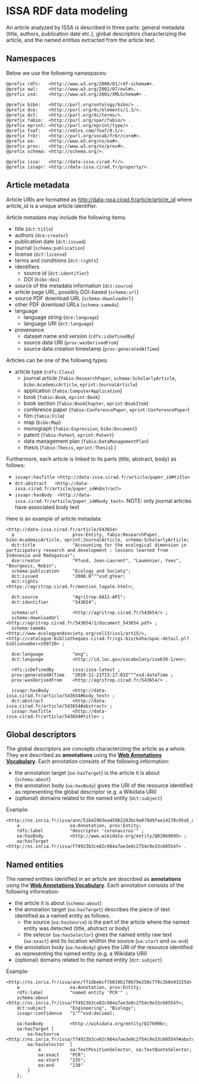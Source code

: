 # ISSA RDF data modeling

An article analyzed by ISSA is described in three parts: general metadata (title, authors, publication date etc.), global descriptors characterizing the article, and the named entities extracted from the article text.


## Namespaces
Below we use the following namespaces:

```turtle
@prefix rdfs:   <http://www.w3.org/2000/01/rdf-schema#>.
@prefix owl:    <http://www.w3.org/2002/07/owl#>.
@prefix xsd:    <http://www.w3.org/2001/XMLSchema#> .

@prefix bibo:   <http://purl.org/ontology/bibo/> .
@prefix dce:    <http://purl.org/dc/elements/1.1/>.
@prefix dct:    <http://purl.org/dc/terms/>.
@prefix fabio:  <http://purl.org/spar/fabio/> .
@prefix eprint: <http://purl.org/eprint/type/> .
@prefix foaf:   <http://xmlns.com/foaf/0.1/>.
@prefix frbr:   <http://purl.org/vocab/frbr/core#>.
@prefix oa:     <http://www.w3.org/ns/oa#>.
@prefix prov:   <http://www.w3.org/ns/prov#>.
@prefix schema: <http://schema.org/>.

@prefix issa:   <http://data-issa.cirad.fr/>.
@prefix issapr: <http://data-issa.cirad.fr/property/>.
```

## Article metadata
Article URIs are formatted as http://data-issa.cirad.fr/article/article_id where article_id is a unique article identifier.

Article metadata may include the following items:
- title (`dct:title`)
- authors (`dce:creator`)
- publication date (`dct:issued`)
- journal (`schema:publication`)
- license (`dct:license`)
- terms and conditions (`dct:rights`)
- identifiers
    - source id (`dct:identifier`)
    - DOI (`bibo:doi`)
- source of the metadata information (`dct:source`)
- article page URL, possibly DOI-based (`schema:url`)
- source PDF download URL (`schema:downloadUrl`)
- other PDF download URLs (`schema:sameAs`)
- language
    - language string (`dce:language`)
    - language URI (`dct:language`)
- provenance
    - dataset name and version (`rdfs:isDefinedBy`)
    - source data URI (`prov:wasDerivedFrom`)
    - source data creation timestamp (`prov:generatedAtTime`)

Articles can be one of the followng types:
- article type (`rdfs:Class`)
    - journal article (`fabio:ResearchPaper`, `schema:ScholarlyArticle`, `bibo:AcademicArticle`, `eprint:JournalArticle`)
    - application (`fabio:ComputerApplication`)
    - book (`fabio:Book`, `eprint:Book`)
    - book section (`fabio:BookChapter`, `eprint:BookItem`)
    - conference paper (`fabio:ConferencePaper`, `eprint:ConferencePaper`)
    - film (`fabio:Film`)
    - map (`bibo:Map`)
    - monograph (`fabio:Expression`, `bibo:Document`)
    - patent (`fabio:Patent`, `eprint:Patent`)
    - data management plan (`fabio:DataManagementPlan`)
    - thesis (`fabio:Thesis`, `eprint:Thesis`)
)


Furthermore, each article is linked to its parts (title, abstract, body) as follows:
- `issapr:hasTitle <http://data-issa.cirad.fr/article/paper_id#title>`
- `dct:abstract   <http://data-issa.cirad.fr/article/paper_id#abstract>`
- `issapr:hasBody  <http://data-issa.cirad.fr/article/paper_id#body_text>`.
NOTE: only journal articles have associated body text 


Here is an example of article metadata:
```turtle
<http://data-issa.cirad.fr/article/543654>
  a                      prov:Entity, fabio:ResearchPaper, bibo:AcademicArticle, eprint:JournalArticle, schema:ScholarlyArticle;
  dct:title              "Accounting for the ecological dimension in participatory research and development : lessons learned from Indonesia and Madagascar";
  dce:creator            "Pfund, Jean-Laurent", "Laumonier, Yves", "Bourgeois, Robin";
  schema:publication     "Ecology and Society";
  dct:issued             "2008.0"^^xsd:gYear;
  dct:rights             <https://agritrop.cirad.fr/mention_legale.html>;

  dct:source             "Agritrop-OAI2-API";
  dct:identifier         "543654";
  
  schema:url             <http://agritrop.cirad.fr/543654/> ;
  schema:downloadUrl     <http://agritrop.cirad.fr/543654/1/document_543654.pdf> ;
  schema:sameAs          <http://www.ecologyandsociety.org/vol13/iss1/art15/>, <http://catalogue-bibliotheques.cirad.fr/cgi-bin/koha/opac-detail.pl?biblionumber=199720> ;

  dce:language           "eng";
  dct:language           <http://id.loc.gov/vocabulary/iso639-1/en>;

  rdfs:isDefinedBy       issa:issa-latest ;
  prov:generatedAtTime   "2020-11-21T13:17:03Z"^^xsd:dateTime ;
  prov:wasDerivedFrom    <http://agritrop.cirad.fr/543654/> .

  issapr:hasBody         <http://data-issa.cirad.fr/article/543654#body_text> ;
  dct:abstract           <http://data-issa.cirad.fr/article/543654#abstract> ;
  issapr:hasTitle        <http://data-issa.cirad.fr/article/543654#title> ;
```

## Global descriptors

The global descriptors are concepts characterizing the article as a whole. They are described as **annotations** using the **[Web Annotations Vocabulary](https://www.w3.org/TR/annotation-vocab/)**.
Each annotation consists of the following information:
- the annotation target (`oa:hasTarget`) is the article it is about (`schema:about`)
- the annotation body (`oa:hasBody`) gives the URI of the resource identified as representing the global descriptor (e.g. a Wikidata URI)
- (optional) domains related to the named entity (`dct:subject`)

Example:
```turtle
<http://ns.inria.fr/issa/ann/51b42903ea45962283bc9a070d9fae14170c95a5_d>
    a                   oa:Annotation, prov:Entity;
    rdfs:label          "descriptor 'coronavirus'" ;
    oa:hasBody          <http://www.wikidata.org/entity/Q82069695> ;
    oa:hasTarget        <http://ns.inria.fr/issa/f74923b3ce82c984a7ae3e0c2754c9e33c60554f> .
```

## Named entities

The named entities identified in an article are described as **annotations** using the **[Web Annotations Vocabulary](https://www.w3.org/TR/annotation-vocab/)**.
Each annotation consists of the following information:
- the article it is about (`schema:about`)
- the annotation target (`oa:hasTarget`) describes the piece of text identified as a named entity as follows:
    - the source (`oa:hasSource`) is the part of the article where the named entity was detected (title, abstract or body)
    - the selecor (`oa:hasSelector`) gives the named entity raw text (`oa:exact`) and its location whithin the source (`oa:start` and `oa:end`)
- the annotation body (`oa:hasBody`) gives the URI of the resource identified as representing the named entity (e.g. a Wikidata URI)
- (optional) domains related to the named entity (`dct:subject`)

Example:
```turtle
<http://ns.inria.fr/issa/ann/f71dbe6cf7b010b170679e250c779c2b0e93325d>
    a                   oa:Annotation, prov:Entity;
    rdfs:label          "named entity 'PCR'" ;
    schema:about        <http://ns.inria.fr/issa/f74923b3ce82c984a7ae3e0c2754c9e33c60554f>;
    dct:subject         "Engineering", "Biology";
    issapr:confidence	"1"^^xsd:decimal;
    
    oa:hasBody          <http://wikidata.org/entity/Q176996>;
    oa:hasTarget [
        oa:hasSource    <http://ns.inria.fr/issa/f74923b3ce82c984a7ae3e0c2754c9e33c60554f#abstract>;
        oa:hasSelector  [
            a           oa:TextPositionSelector, oa:TextQuoteSelector;
            oa:exact    "PCR";
            oa:start    "235";
            oa:end      "238"
        ]
    ];
```